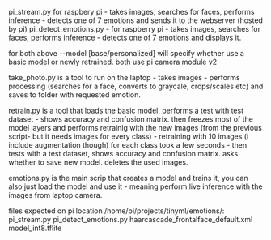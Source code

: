 pi_stream.py for raspbery pi - takes images, searches for faces, performs inference - detects one of 7 emotions and sends it to the webserver (hosted by pi) 
pi_detect_emotions.py - for raspberry pi - takes images, searches for faces, performs inference - detects one of 7 emotions and displays it.

for both above --model [base/personalized] will specify whether use a basic model or newly retrained. 
both use pi camera module v2

take_photo.py is a tool to run on the laptop - takes images - performs processing (searches for a face, converts to graycale, crops/scales etc) and saves to  folder with requested emotion. 

retrain.py is a tool that loads the basic model, performs a test with test dataset - shows accuracy and confusion matrix. then freezes most of the model layers and performs retrainig with the new images (from the previous script- but it needs images for every class) - retraining with 10 images (i include augmentation though) for each class took a few seconds - then tests with a test dataset, shows accuracy and confusion matrix. asks whether to save new model. deletes the used images. 

emotions.py is the main scrip that creates a model and trains it, you can also just load the model and use it - meaning perform live inference with the images from laptop camera.


files expected on pi location /home/pi/projects/tinyml/emotions/:
pi_stream.py
pi_detect_emotions.py
haarcascade_frontalface_default.xml
model_int8.tflite
